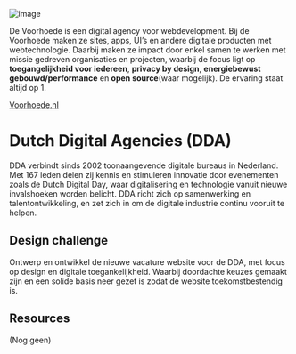 ![image](https://github.com/user-attachments/assets/4c2775ad-eb9a-4efa-a8a4-6ce82ebc8ebe)

De Voorhoede is een digital agency voor webdevelopment. Bij de Voorhoede maken ze sites, apps, UI’s en andere digitale producten met webtechnologie. Daarbij maken ze impact door enkel samen te werken met missie gedreven organisaties en projecten, waarbij de focus ligt op **toegangelijkheid voor iedereen**, **privacy by design**, **energiebewust gebouwd/performance** en **open source**(waar mogelijk). De ervaring staat altijd op 1.

[Voorhoede.nl](https://www.voorhoede.nl/)

# Dutch Digital Agencies (DDA)
DDA verbindt sinds 2002 toonaangevende digitale bureaus in Nederland. 
Met 167 leden delen zij kennis en stimuleren innovatie door evenementen zoals de Dutch Digital Day, waar digitalisering en technologie vanuit nieuwe invalshoeken worden belicht. DDA richt zich op samenwerking en talentontwikkeling, en zet zich in om de digitale industrie continu vooruit te helpen.

## Design challenge
Ontwerp en ontwikkel de nieuwe vacature website voor de DDA, met focus op design en digitale toegankelijkheid. Waarbij doordachte keuzes gemaakt zijn en een solide basis neer gezet is zodat de website toekomstbestendig is.

## Resources

<!-- [Backlog](https://github.com/orgs/fdnd-agency/projects/40) -->

(Nog geen)
